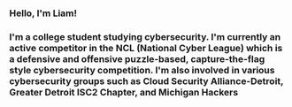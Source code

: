 ### Hello, I'm Liam!
### I'm a college student studying cybersecurity. I'm currently an active competitor in the NCL (National Cyber League) which is a defensive and offensive puzzle-based, capture-the-flag style cybersecurity competition. I'm also involved in various cybersecurity groups such as Cloud Security Alliance-Detroit, Greater Detroit ISC2 Chapter, and Michigan Hackers
<!--
**liamchambers9/liamchambers9** is a ✨ _special_ ✨ repository because its `README.md` (this file) appears on your GitHub profile.

Here are some ideas to get you started:

- 🔭 I’m currently working on ...
- 🌱 I’m currently learning ...
- 👯 I’m looking to collaborate on ...
- 🤔 I’m looking for help with ...
- 💬 Ask me about ...
- 📫 How to reach me: ...
- 😄 Pronouns: ...
- ⚡ Fun fact: ...
-->

